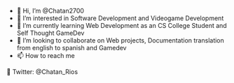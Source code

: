 - 👋 Hi, I’m @Chatan2700
- 👀 I’m interested in Software Development and Videogame Development
- 🌱 I’m currently learning Web Development as an CS College Student and Self Thought GameDev
- 💞️ I’m looking to collaborate on Web projects, Documentation translation from english to spanish and Gamedev
- 📫 How to reach me 

🔵 Twitter: @Chatan_Rios



<!---
Chatan2700/Chatan2700 is a ✨ special ✨ repository because its `README.md` (this file) appears on your GitHub profile.
You can click the Preview link to take a look at your changes.
--->
